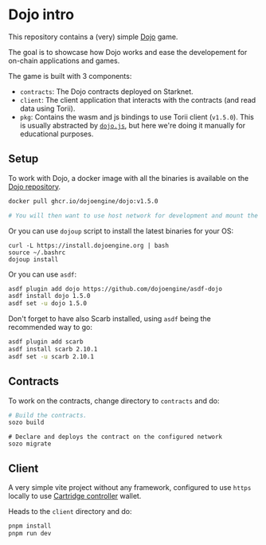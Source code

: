 # Dojo intro

This repository contains a (very) simple [Dojo](https://book.dojoengine.org/) game.

The goal is to showcase how Dojo works and ease the developement for on-chain applications and games.

The game is built with 3 components:

- `contracts`: The Dojo contracts deployed on Starknet.
- `client`: The client application that interacts with the contracts (and read data using Torii).
- `pkg`: Contains the wasm and js bindings to use Torii client (`v1.5.0`). This is usually abstracted by [`dojo.js`](https://github.com/dojoengine/dojo.js), but here we're doing it manually for educational purposes.

## Setup

To work with Dojo, a docker image with all the binaries is available on the [Dojo repository](https://github.com/dojoengine/dojo/pkgs/container/dojo).

```bash
docker pull ghcr.io/dojoengine/dojo:v1.5.0

# You will then want to use host network for development and mount the contracts directory.
```

Or you can use `dojoup` script to install the latest binaries for your OS:
```
curl -L https://install.dojoengine.org | bash
source ~/.bashrc
dojoup install
```

Or you can use `asdf`:

```bash
asdf plugin add dojo https://github.com/dojoengine/asdf-dojo
asdf install dojo 1.5.0
asdf set -u dojo 1.5.0
```

Don't forget to have also Scarb installed, using `asdf` being the recommended way to go:

```bash
asdf plugin add scarb
asdf install scarb 2.10.1
asdf set -u scarb 2.10.1
```

## Contracts

To work on the contracts, change directory to `contracts` and do:

```bash
# Build the contracts.
sozo build
```

```
# Declare and deploys the contract on the configured network
sozo migrate
```

## Client

A very simple vite project without any framework, configured to use `https` locally to use [Cartridge controller](https://docs.cartridge.gg/controller/overview) wallet.

Heads to the `client` directory and do:

```bash
pnpm install
pnpm run dev
```
